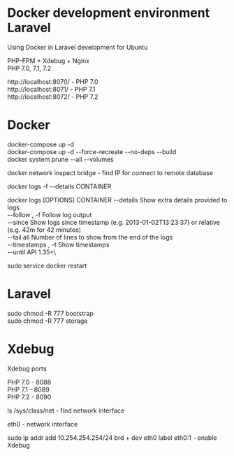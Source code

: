 # Docker development environment Laravel

Using Docker in Laravel development for Ubuntu

PHP-FPM + Xdebug + Nginx  
PHP 7.0, 7.1, 7.2

http://localhost:8070/ - PHP 7.0\
http://localhost:8071/ - PHP 7.1\
http://localhost:8072/ - PHP 7.2


# Docker
docker-compose up -d\
docker-compose up -d --force-recreate --no-deps --build\
docker system prune --all --volumes

docker network inspect bridge - find IP for connect to remote database

docker logs -f --details CONTAINER

docker logs [OPTIONS] CONTAINER
--details				Show extra details provided to logs\
--follow , -f			Follow log output\
--since					Show logs since timestamp (e.g. 2013-01-02T13:23:37) or relative (e.g. 42m for 42 minutes)\
--tail	all				Number of lines to show from the end of the logs\
--timestamps , -t		Show timestamps\
--until					API 1.35+\

sudo service docker restart

# Laravel

sudo chmod -R 777 bootstrap\
sudo chmod -R 777 storage

# Xdebug

Xdebug ports
 
PHP 7.0 - 8088\
PHP 7.1 - 8089\
PHP 7.2 - 8090

ls /sys/class/net - find network interface

eth0 - network interface

sudo ip addr add 10.254.254.254/24 brd + dev eth0 label eth0:1 - enable Xdebug
